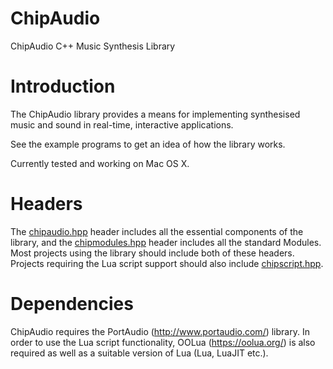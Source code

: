 # ChipAudio

ChipAudio C++ Music Synthesis Library

# Introduction

The ChipAudio library provides a means for implementing synthesised music and sound in real-time, interactive applications.

See the example programs to get an idea of how the library works.

Currently tested and working on Mac OS X.

# Headers

The [chipaudio.hpp](include/chipaudio.hpp) header includes all the essential components of the library, and the 
[chipmodules.hpp](include/chipmodules.hpp) header includes all the standard Modules. 
Most projects using the library should include both of these headers. Projects requiring the Lua script support should also include 
[chipscript.hpp](include/chipscript.hpp).

# Dependencies

ChipAudio requires the PortAudio (http://www.portaudio.com/) library. In order to use the Lua script functionality, OOLua (https://oolua.org/) is
also required as well as a suitable version of Lua (Lua, LuaJIT etc.).
